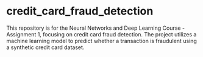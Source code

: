 # credit_card_fraud_detection
 This repository is for the Neural Networks and Deep Learning Course - Assignment 1, focusing on credit card fraud detection. The project utilizes a machine learning model to predict whether a transaction is fraudulent using a synthetic credit card dataset.
